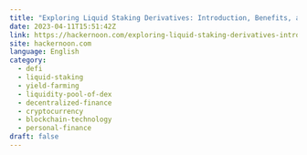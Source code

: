 ```yaml
---
title: "Exploring Liquid Staking Derivatives: Introduction, Benefits, and Strategies"
date: 2023-04-11T15:51:42Z
link: https://hackernoon.com/exploring-liquid-staking-derivatives-introduction-benefits-and-strategies?source=rss&utm_medium=RSS&utm_source=news.12bit.vn
site: hackernoon.com
language: English
category:
  - defi
  - liquid-staking
  - yield-farming
  - liquidity-pool-of-dex
  - decentralized-finance
  - cryptocurrency
  - blockchain-technology
  - personal-finance
draft: false
---
```

